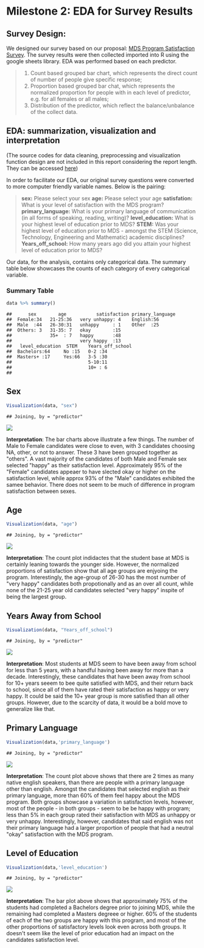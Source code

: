 Milestone 2: EDA for Survey Results
================

Survey Design:
--------------

We designed our survey based on our proposal: [MDS Program Satisfaction Survey](https://docs.google.com/forms/d/e/1FAIpQLSen3J_qhrALM8JovRQPo0KoHIKeoBqauHTrYQbwaC0DM8XFfA/viewform). The survey results were then collected imported into R using the google sheets library. EDA was performed based on each predictor.

> 1.  Count based grouped bar chart, which represents the direct count of number of people give specific response;
> 2.  Proportion based grouped bar chat, which represents the normalized proportion for people with in each level of predictor, e.g. for all females or all males;
> 3.  Distribution of the predictor, which reflect the balance/unbalance of the collect data.

EDA: summarization, visualization and interpretation
----------------------------------------------------

(The source codes for data cleaning, preprocessing and visualization function design are not included in this report considering the report length. They can be accessed [here](Milestone_2_EDA.Rmd))

In order to facilitate our EDA, our original survey questions were converted to more computer friendly variable names. Below is the pairing:

> **sex:** Please select your sex
> **age:** Please select your age
> **satisfation:** What is your level of satisfaction with the MDS program?
> **primary\_language:** What is your primary language of communication (in all forms of speaking, reading, writing)?
> **level\_education:** What is your highest level of education prior to MDS?
> **STEM:** Was your highest level of education prior to MDS - amongst the STEM (Science, Technology, Engineering and Mathematic) academic disciplines?
> **Years\_off\_school:** How many years ago did you attain your highest level of education prior to MDS?

Our data, for the analysis, contains only categorical data. The summary table below showcases the counts of each category of every categorical variable.

### Summary Table

``` r
data %>% summary()
```

    ##      sex        age           satisfaction primary_language
    ##  Female:34   21-25:36   very unhappy: 4    English:56      
    ##  Male  :44   26-30:31   unhappy     : 1    Other  :25      
    ##  Others: 3   31-35: 7   okay        :15                    
    ##              35+  : 7   happy       :48                    
    ##                         very happy  :13                    
    ##   level_education  STEM    Years_off_school
    ##  Bachelors:64     No :15   0-2 :34         
    ##  Masters+ :17     Yes:66   3-5 :30         
    ##                            5-10:11         
    ##                            10+ : 6         
    ## 

Sex
---

``` r
Visualization(data, "sex")
```

    ## Joining, by = "predictor"

![](Milestone_2_EDA_files/figure-markdown_github/unnamed-chunk-4-1.png)

**Interpretation**:
The bar charts above illustrate a few things. The number of Male to Female candidates were close to even, with 3 candidates choosing NA, other, or not to answer. These 3 have been grouped together as "others". A vast majority of the candidates of both Male and Female sex selected "happy" as their satisfaction level. Approximately 95% of the "Female" candidates appeaer to have slected okay or higher on the satisfaction level, while approx 93% of the "Male" candidates exhibited the samee behavior. There does not seem to be much of difference in program satisfaction between sexes.

Age
---

``` r
Visualization(data, "age")
```

    ## Joining, by = "predictor"

![](Milestone_2_EDA_files/figure-markdown_github/unnamed-chunk-5-1.png)

**Interpretation**:
The count plot indidactes that the student base at MDS is certainly leaning towards the younger side. However, the normalized proportions of satisfaction show that all age groups are enjyoing the program. Interestingly, the age-group of 26-30 has the most number of "very happy" candidates both propotionally and as an over all count, while none of the 21-25 year old candidates selected "very happy" inspite of being the largest group.

Years Away from School
----------------------

``` r
Visualization(data, "Years_off_school")
```

    ## Joining, by = "predictor"

![](Milestone_2_EDA_files/figure-markdown_github/unnamed-chunk-6-1.png)

**Interpretation**:
Most students at MDS seem to have been away from school for less than 5 years, with a handful having been away for more than a decade. Interestingly, these candidates that have been away from school for 10+ years seeem to bee quite satisfied with MDS, and their return back to school, since all of them have rated their satisfaction as happy or very happy. It could be said the 10+ year group is more satisfied than all other groups. However, due to the scarcity of data, it would be a bold move to generalize like that.

Primary Language
----------------

``` r
Visualization(data,'primary_language')
```

    ## Joining, by = "predictor"

![](Milestone_2_EDA_files/figure-markdown_github/unnamed-chunk-7-1.png)

**Interpretation**: The count plot above shows that there are 2 times as many native english speakers, than there are people with a primary language other than english. Amongst the candidates that selected english as their primary language, more than 60% of them feel happy about the MDS program. Both groups showcase a variation in satisfaction levels, however, most of the people - in both groups - seem to be be happy with program; less than 5% in each group rated their satisfaction with MDS as unhappy or very unhappy. Interestingly, however, candidates that said english was not their primary language had a larger proportion of people that had a neutral "okay" satisfaction with the MDS program.

Level of Education
------------------

``` r
Visualization(data,'level_education')
```

    ## Joining, by = "predictor"

![](Milestone_2_EDA_files/figure-markdown_github/unnamed-chunk-8-1.png)

**Interpretation**:
The bar plot above shows that approximately 75% of the students had completed a Bachelors degree prior to joining MDS, while the remaining had completed a Masters degreee or higher. 60% of the students of each of the two groups are happy with this program, and most of the other proportions of satisfactory levels look even across both groups. It doesn't seem like the level of prior education had an impact on the candidates satisfaction level.
